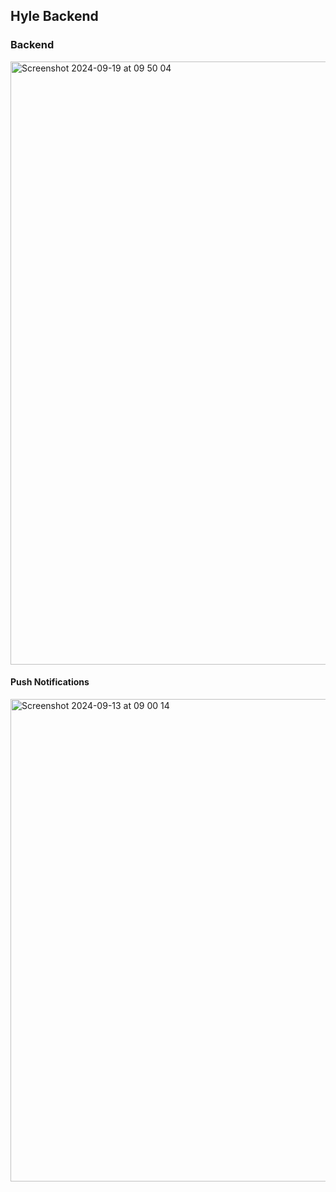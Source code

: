 ## Hyle Backend

### Backend

<img width="965" alt="Screenshot 2024-09-19 at 09 50 04" src="https://github.com/user-attachments/assets/6805bb36-4fab-430e-83ba-25bcf694bbf1">

#### Push Notifications

<img width="772" alt="Screenshot 2024-09-13 at 09 00 14" src="https://github.com/user-attachments/assets/298ced8e-88ed-4339-8a46-03108e41381f">
